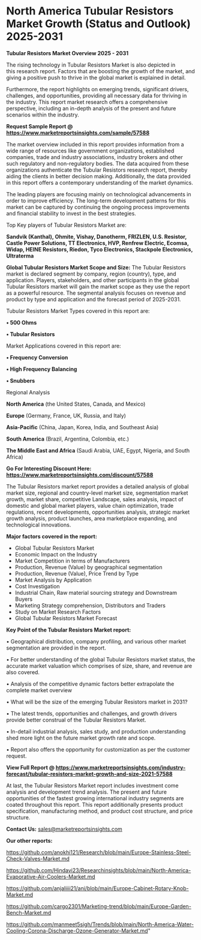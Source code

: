 # North America Tubular Resistors Market Growth (Status and Outlook) 2025-2031

<Strong> Tubular Resistors Market Overview 2025 - 2031</strong>

The rising technology in Tubular Resistors Market is also depicted in this research report. Factors that are boosting the growth of the market, and giving a positive push to thrive in the global market is explained in detail.

Furthermore, the report highlights on emerging trends, significant drivers, challenges, and opportunities, providing all necessary data for thriving in the industry. This report market research offers a comprehensive perspective, including an in-depth analysis of the present and future scenarios within the industry.

<strong>Request Sample Report @ <a href=https://www.marketreportsinsights.com/sample/57588>https://www.marketreportsinsights.com/sample/57588</a></strong>

The market overview included in this report provides information from a wide range of resources like government organizations, established companies, trade and industry associations, industry brokers and other such regulatory and non-regulatory bodies. The data acquired from these organizations authenticate the Tubular Resistors research report, thereby aiding the clients in better decision making. Additionally, the data provided in this report offers a contemporary understanding of the market dynamics.

The leading players are focusing mainly on technological advancements in order to improve efficiency. The long-term development patterns for this market can be captured by continuing the ongoing process improvements and financial stability to invest in the best strategies.

Top Key players of Tubular Resistors Market are:

<strong>Sandvik (Kanthal), Ohmite, Vishay, Danotherm, FRIZLEN, U.S. Resistor, Castle Power Solutions, TT Electronics, HVP, Renfrew Electric, Ecomsa, Widap, HEINE Resistors, Riedon, Tyco Electronics, Stackpole Electronics, Ultraterma</strong>

<strong><b>Global Tubular Resistors Market Scope and Size:</b></strong>
The Tubular Resistors market is declared segment by company, region (country), type, and application. Players, stakeholders, and other participants in the global Tubular Resistors market will gain the market scope as they use the report as a powerful resource. The segmental analysis focuses on revenue and product by type and application and the forecast period of 2025-2031.

Tubular Resistors Market Types covered in this report are:

<strong>• 500 Ohms

• Tubular Resistors</strong>

Market Applications covered in this report are:

<strong>• Frequency Conversion

• High Frequency Balancing

• Snubbers</strong> 

Regional Analysis

<strong>North America</strong> (the United States, Canada, and Mexico)

<strong>Europe</strong> (Germany, France, UK, Russia, and Italy)

<strong>Asia-Pacific</strong> (China, Japan, Korea, India, and Southeast Asia)

<strong>South America</strong> (Brazil, Argentina, Colombia, etc.)

<strong>The Middle East and Africa</strong> (Saudi Arabia, UAE, Egypt, Nigeria, and South Africa)

<strong>Go For Interesting Discount Here: <a href=https://www.marketreportsinsights.com/discount/57588>https://www.marketreportsinsights.com/discount/57588</a></strong>

The Tubular Resistors market report provides a detailed analysis of global market size, regional and country-level market size, segmentation market growth, market share, competitive Landscape, sales analysis, impact of domestic and global market players, value chain optimization, trade regulations, recent developments, opportunities analysis, strategic market growth analysis, product launches, area marketplace expanding, and technological innovations.

<strong><b>Major factors covered in the report:</b></strong>
<ul>
  <li>Global Tubular Resistors Market </li>
  <li>Economic Impact on the Industry</li>
  <li>Market Competition in terms of Manufacturers</li>
  <li>Production, Revenue (Value) by geographical segmentation</li>
  <li>Production, Revenue (Value), Price Trend by Type</li>
  <li>Market Analysis by Application</li>
  <li>Cost Investigation</li>
  <li>Industrial Chain, Raw material sourcing strategy and Downstream Buyers</li>
  <li>Marketing Strategy comprehension, Distributors and Traders</li>
  <li>Study on Market Research Factors</li>
  <li>Global Tubular Resistors Market Forecast</li>
</ul>

<strong><b>Key Point of the Tubular Resistors Market report:</b></strong>

• Geographical distribution, company profiling, and various other market segmentation are provided in the report.

• For better understanding of the global Tubular Resistors market status, the accurate market valuation which comprises of size, share, and revenue are also covered.

• Analysis of the competitive dynamic factors better extrapolate the complete market overview

• What will be the size of the emerging Tubular Resistors market in 2031?

• The latest trends, opportunities and challenges, and growth drivers provide better construal of the Tubular Resistors Market.

• In-detail industrial analysis, sales study, and production understanding shed more light on the future market growth rate and scope.

• Report also offers the opportunity for customization as per the customer request.

<strong><b>View Full Report @ <a href=https://www.marketreportsinsights.com/industry-forecast/tubular-resistors-market-growth-and-size-2021-57588>https://www.marketreportsinsights.com/industry-forecast/tubular-resistors-market-growth-and-size-2021-57588</a></b></strong>


At last, the Tubular Resistors Market report includes investment come analysis and development trend analysis. The present and future opportunities of the fastest growing international industry segments are coated throughout this report. This report additionally presents product specification, manufacturing method, and product cost structure, and price structure.

<strong>Contact Us:</strong>
sales@marketreportsinsights.com

<strong>Our other reports:</strong>

<a href=https://github.com/anokhi121/Research/blob/main/Europe-Stainless-Steel-Check-Valves-Market.md>https://github.com/anokhi121/Research/blob/main/Europe-Stainless-Steel-Check-Valves-Market.md</a>

<a href=https://github.com/Hindavi23/Researchinsights/blob/main/North-America-Evaporative-Air-Coolers-Market.md>https://github.com/Hindavi23/Researchinsights/blob/main/North-America-Evaporative-Air-Coolers-Market.md</a>

<a href=https://github.com/anjaliiii21/ani/blob/main/Europe-Cabinet-Rotary-Knob-Market.md>https://github.com/anjaliiii21/ani/blob/main/Europe-Cabinet-Rotary-Knob-Market.md</a>

<a href=https://github.com/cargo2301/Marketing-trend/blob/main/Europe-Garden-Bench-Market.md>https://github.com/cargo2301/Marketing-trend/blob/main/Europe-Garden-Bench-Market.md</a>

<a href=https://github.com/manmeet5sigh/Trends/blob/main/North-America-Water-Cooling-Corona-Discharge-Ozone-Generator-Market.md>https://github.com/manmeet5sigh/Trends/blob/main/North-America-Water-Cooling-Corona-Discharge-Ozone-Generator-Market.md</a>"
